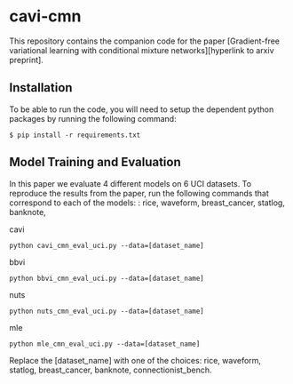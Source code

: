 # cavi-cmn

This repository contains the companion code for the paper [Gradient-free variational learning with conditional mixture networks][hyperlink to arxiv preprint].

## Installation

To be able to run the code, you will need to setup the dependent python packages by running the following command:

```
$ pip install -r requirements.txt
```

## Model Training and Evaluation

In this paper we evaluate 4 different models on 6 UCI datasets. To reproduce the results from the paper, run the following commands that correspond to each of the models:
: rice, waveform, breast_cancer, statlog, banknote, 

cavi
```
python cavi_cmn_eval_uci.py --data=[dataset_name]
```

bbvi
```
python bbvi_cmn_eval_uci.py --data=[dataset_name]
```

nuts
```
python nuts_cmn_eval_uci.py --data=[dataset_name]
```

mle
```
python mle_cmn_eval_uci.py --data=[dataset_name]
```

Replace the [dataset_name] with one of the choices: rice, waveform, statlog, breast_cancer, banknote, connectionist_bench.
